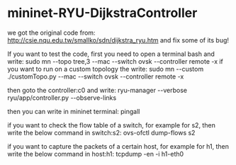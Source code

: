 # mininet-RYU-DijkstraController
we got the original code from:
 http://csie.nqu.edu.tw/smallko/sdn/dijkstra_ryu.htm
and fix some of its bug!

If you want to test the code, first you need to open a terminal bash and write:
 sudo mn --topo tree,3  --mac --switch ovsk --controller remote -x
if you want to run on a custom topology the write:
 sudo mn --custom ./customTopo.py --mac --switch ovsk --controller remote -x
 
then goto the controller:c0 and write:
 ryu-manager --verbose ryu/app/controller.py --observe-links

then you can write in mininet terminal:
 pingall

if you want to check the flow table of a switch, for example for s2, then write the below command in switch:s2:
 ovs-ofctl dump-flows s2
 
if you want to capture the packets of a certain host, for example for h1, then write the below command in host:h1:
 tcpdump -en -i h1-eth0
